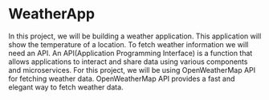 # WeatherApp
In this project, we will be building a weather application. This application will show the temperature of a location. To fetch weather information we will need an API.  An API(Application Programming Interface) is a function that allows applications to interact and share data using various components and microservices.  For this project, we will be using OpenWeatherMap API for fetching weather data. OpenWeatherMap API provides a fast and elegant way to fetch weather data. 

